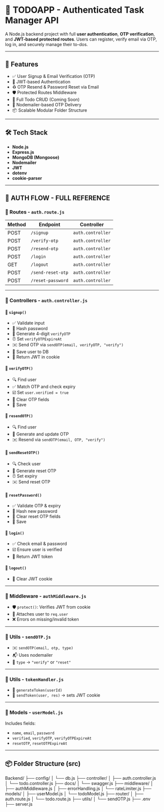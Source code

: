 # 📝 TODOAPP - Authenticated Task Manager API

A Node.js backend project with full **user authentication**, **OTP verification**, and **JWT-based protected routes**. Users can register, verify email via OTP, log in, and securely manage their to-dos.

---

## 🚀 Features

- ✅ User Signup & Email Verification (OTP)
- 🔐 JWT-based Authentication
- ♻️ OTP Resend & Password Reset via Email
- 🛡️ Protected Routes Middleware
- 📝 Full Todo CRUD (Coming Soon)
- 📧 Nodemailer-based OTP Delivery
- 📦 Scalable Modular Folder Structure

---

## 🛠️ Tech Stack

- **Node.js**
- **Express.js**
- **MongoDB (Mongoose)**
- **Nodemailer**
- **JWT**
- **dotenv**
- **cookie-parser**

---

## 🔐 AUTH FLOW - FULL REFERENCE

### 📁 Routes - `auth.route.js`
| Method | Endpoint           | Controller         |
|--------|--------------------|--------------------|
| POST   | `/signup`          | `auth.controller`  |
| POST   | `/verify-otp`      | `auth.controller`  |
| POST   | `/resend-otp`      | `auth.controller`  |
| POST   | `/login`           | `auth.controller`  |
| GET    | `/logout`          | `auth.controller`  |
| POST   | `/send-reset-otp`  | `auth.controller`  |
| POST   | `/reset-password`  | `auth.controller`  |

---

### 📂 Controllers - `auth.controller.js`

#### 🔸 `signup()`
- ✅ Validate input
- 🔐 Hash password
- 🔢 Generate 4-digit `verifyOTP`
- ⏰ Set `verifyOTPExpireAt`
- ✉️ Send OTP via `sendOTP(email, verifyOTP, "verify")`
- 💾 Save user to DB
- 🍪 Return JWT in cookie

#### 🔸 `verifyOTP()`
- 🔍 Find user
- ✅ Match OTP and check expiry
- ☑️ Set `user.verified = true`
- 🧹 Clear OTP fields
- 💾 Save

#### 🔸 `resendOTP()`
- 🔍 Find user
- 🔁 Generate and update OTP
- ✉️ Resend via `sendOTP(email, OTP, "verify")`

#### 🔸 `sendResetOTP()`
- 🔍 Check user
- 🔢 Generate reset OTP
- ⏰ Set expiry
- ✉️ Send reset OTP

#### 🔸 `resetPassword()`
- ✅ Validate OTP & expiry
- 🔐 Hash new password
- 🧹 Clear reset OTP fields
- 💾 Save

#### 🔸 `login()`
- ✅ Check email & password
- ☑️ Ensure user is verified
- 🍪 Return JWT token

#### 🔸 `logout()`
- 🚪 Clear JWT cookie

---

### 🔐 Middleware - `authMiddleware.js`
- 🛡️ `protect()`: Verifies JWT from cookie
- 👤 Attaches user to `req.user`
- ❌ Errors on missing/invalid token

---

### 🧰 Utils - `sendOTP.js`
- ✉️ `sendOTP(email, otp, type)`
- 📬 Uses nodemailer
- 🔧 `type` → `"verify"` or `"reset"`

---

### 🔐 Utils - `tokenHandler.js`
- 🔐 `generateToken(userId)`
- 🍪 `sendToken(user, res)` → sets JWT cookie

---

### 🧍 Models - `userModel.js`
Includes fields:
- `name`, `email`, `password`
- `verified`, `verifyOTP`, `verifyOTPExpireAt`
- `resetOTP`, `resetOTPExpireAt`

---

## 📦 Folder Structure (src)

Backend/
├── config/
│ └── db.js
├── controller/
│ ├── auth.controller.js
│ └── todo.controller.js
├── docs/
│ └── swagger.js
├── middleware/
│ ├── authMiddleware.js
│ ├── errorHandling.js
│ └── rateLimiter.js
├── models/
│ ├── userModel.js
│ └── todoModel.js
├── router/
│ ├── auth.route.js
│ └── todo.route.js
├── utils/
│ └── sendOTP.js
├── .env
├── server.js

